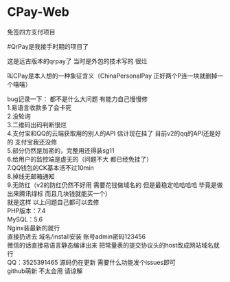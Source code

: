 # CPay-Web
免签四方支付项目

#QrPay是我接手时期的项目了

这是远古版本的qrpay了 当时是外包的技术写的 很烂

叫CPay是本人想的一种象征含义（ChinaPersonalPay 正好两个P连一块就删掉一个嘻嘻）

bug记录一下：
都不是什么大问题 有能力自己慢慢修  
1.易语言收款多了会卡死  
2.没轮询  
3.二维码出码判断很烂  
4.支付宝和QQ的云端获取用的别人的API 估计现在挂了 目前v2的qq的API还是好的 支付宝我还没修  
5.部分仍然是加密的，完整用还得装sg11  
6.给用户的监控端是虚无的（问题不大 都已经免挂了）  
7.QQ钱包的CK基本活不过10min  
8.掉线无邮箱通知  
9.无防红（v2的防红仍然不好用 需要花钱做域名的 但是最稳定哈哈哈哈 毕竟是做出来腾讯绿标 而且几块钱就能买一个）  
就是这样 以上问题自己都可以去修  
PHP版本：7.4  
MySQL：5.6  
Nginx装最新的就行  
直接扔进去 域名/install安装 账号admin密码123456  
微信的话直接易语言静态编译出来 把常量表的提交协议头的host改成网站域名就行  
QQ：3525391465
源码仍在更新 需要什么功能发个issues即可  
github萌新 不太会用 请谅解
